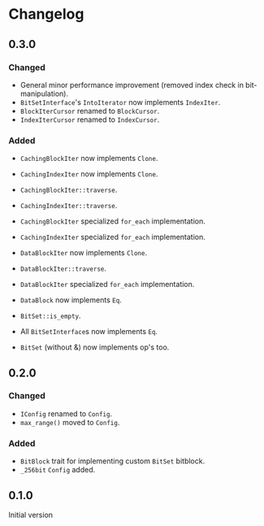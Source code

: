 # Changelog

## 0.3.0
### Changed 
- General minor performance improvement (removed index check in bit-manipulation).
- `BitSetInterface`'s `IntoIterator` now implements `IndexIter`.
- `BlockIterCursor` renamed to `BlockCursor`.
- `IndexIterCursor` renamed to `IndexCursor`.

### Added
- `CachingBlockIter` now implements `Clone`.
- `CachingIndexIter` now implements `Clone`.
- `CachingBlockIter::traverse`.
- `CachingIndexIter::traverse`.
- `CachingBlockIter` specialized `for_each` implementation.
- `CachingIndexIter` specialized `for_each` implementation.
- `DataBlockIter` now implements `Clone`.
- `DataBlockIter::traverse`.
- `DataBlockIter` specialized `for_each` implementation.
- `DataBlock` now implements `Eq`.

- `BitSet::is_empty`.
- All `BitSetInterface`s now implements `Eq`.
- `BitSet` (without &) now implements op's too.

## 0.2.0
### Changed
- `IConfig` renamed to `Config`.
- `max_range()` moved to `Config`.

### Added
- `BitBlock` trait for implementing custom `BitSet` bitblock.
- `_256bit` `Config` added.

## 0.1.0

Initial version